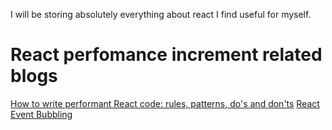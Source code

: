 I will be storing absolutely everything about react I find useful for myself.
# React perfomance increment related blogs
<a href="https://www.developerway.com/posts/how-to-write-performant-react-code" >How to write performant React code: rules, patterns, do's and don'ts</a>
<a href="https://www.robinwieruch.de/react-event-bubbling-capturing/">React Event Bubbling</a>
